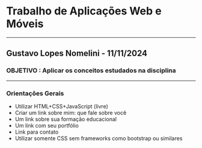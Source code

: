 # Trabalho de Aplicações Web e Móveis # 

---


## Gustavo Lopes Nomelini - 11/11/2024 ##
### OBJETIVO : Aplicar os conceitos estudados na disciplina ###

---

### Orientações Gerais ###
- Utilizar HTML+CSS+JavaScript (livre)
- Criar um link sobre mim: que fale sobre você
- Um link sobre sua formação educacional
- Um link com seu portfólio
- Link para contato
- Utilizar somente CSS sem frameworks como bootstrap ou similares
